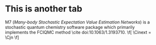 # This is another tab

M7 (*Many-body Stochastic Expectation Value Estimation Networks*) is a stochastic quantum chemistry software package which primarily implements the FCIQMC method \cite doi:10.1063/1.3193710.
\f[
    \Cinext = \Cjn
\f]


